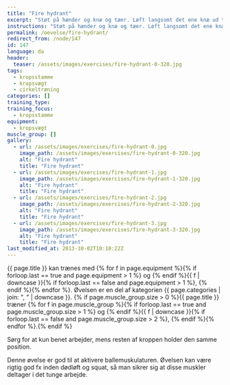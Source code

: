 ```yaml
---
title: "Fire hydrant"
excerpt: "Støt på hænder og knæ og tæer. Løft langsomt det ene knæ ud til siden, indtil underbenet er parallelt med jorden. Sænk det langsomt igen."
instructions: "Støt på hænder og knæ og tæer. Løft langsomt det ene knæ ud til siden, indtil underbenet er parallelt med jorden. Sænk det langsomt igen."
permalink: /oevelse/fire-hydrant/
redirect_from: /node/147
id: 147
language: da
header:
  teaser: /assets/images/exercises/fire-hydrant-0-320.jpg
tags:
  - kropsstamme
  - kropsvægt
  - cirkeltræning
categories: []
training_type:
training_focus:
  - kropsstamme
equipment:
  - kropsvægt
muscle_group: []
gallery:
  - url: /assets/images/exercises/fire-hydrant-0.jpg
    image_path: /assets/images/exercises/fire-hydrant-0-320.jpg
    alt: "Fire hydrant"
    title: "Fire hydrant"
  - url: /assets/images/exercises/fire-hydrant-1.jpg
    image_path: /assets/images/exercises/fire-hydrant-1-320.jpg
    alt: "Fire hydrant"
    title: "Fire hydrant"
  - url: /assets/images/exercises/fire-hydrant-2.jpg
    image_path: /assets/images/exercises/fire-hydrant-2-320.jpg
    alt: "Fire hydrant"
    title: "Fire hydrant"
  - url: /assets/images/exercises/fire-hydrant-3.jpg
    image_path: /assets/images/exercises/fire-hydrant-3-320.jpg
    alt: "Fire hydrant"
    title: "Fire hydrant"
last_modified_at: 2013-10-02T10:10:22Z
---
```


{{ page.title }} kan trænes med {% for f in page.equipment %}{% if forloop.last == true and page.equipment > 1 %} og {% endif %}{{ f | downcase  }}{% if forloop.last == false and page.equipment > 1 %}, {% endif %}{% endfor %}. Øvelsen er en del af kategorien {{ page.categories | join: ", " | downcase }}. {% if page.muscle_group.size > 0 %}{{ page.title }} træner {% for f in page.muscle_group %}{% if forloop.last == true and page.muscle_group.size > 1 %} og {% endif %}{{ f | downcase }}{% if forloop.last == false and page.muscle_group.size > 2 %}, {% endif %}{% endfor %}.{% endif %}

Sørg for at kun benet arbejder, mens resten af kroppen holder den samme position.

Denne øvelse er god til at aktivere ballemuskulaturen. Øvelsen kan være rigtig god fx inden dødløft og squat, så man sikrer sig at disse muskler deltager i det tunge arbejde.
